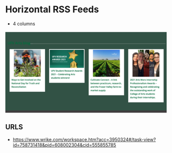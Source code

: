 # Horizontal RSS Feeds

- 4 columns

![alt text](ct-rss-h.jpg)

## URLS

- https://www.wrike.com/workspace.htm?acc=3950324#/task-view?id=758731418&pid=608002304&cid=555855785


